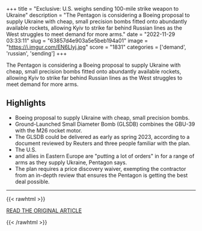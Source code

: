 +++
title = "Exclusive: U.S. weighs sending 100-mile strike weapon to Ukraine"
description = "The Pentagon is considering a Boeing proposal to supply Ukraine with cheap, small precision bombs fitted onto abundantly available rockets, allowing Kyiv to strike far behind Russian lines as the West struggles to meet demand for more arms."
date = "2022-11-29 03:33:11"
slug = "63857d4e903a5e5beb194a01"
image = "https://i.imgur.com/EN6Llyj.jpg"
score = "1831"
categories = ['demand', 'russian', 'sending']
+++

The Pentagon is considering a Boeing proposal to supply Ukraine with cheap, small precision bombs fitted onto abundantly available rockets, allowing Kyiv to strike far behind Russian lines as the West struggles to meet demand for more arms.

## Highlights

- Boeing proposal to supply Ukraine with cheap, small precision bombs.
- Ground-Launched Small Diameter Bomb (GLSDB) combines the GBU-39 with the M26 rocket motor.
- The GLSDB could be delivered as early as spring 2023, according to a document reviewed by Reuters and three people familiar with the plan.
- The U.S.
- and allies in Eastern Europe are "putting a lot of orders" in for a range of arms as they supply Ukraine, Pentagon says.
- The plan requires a price discovery waiver, exempting the contractor from an in-depth review that ensures the Pentagon is getting the best deal possible.

---

{{< rawhtml >}}
  <p class="article-category">
    <a target="_blank" href="https://www.reuters.com/business/aerospace-defense/100-mile-strike-weapon-weighed-ukraine-arms-makers-wrestle-with-demand-sources-2022-11-28/">READ THE ORIGINAL ARTICLE</a>
  </p>
{{< /rawhtml >}}

